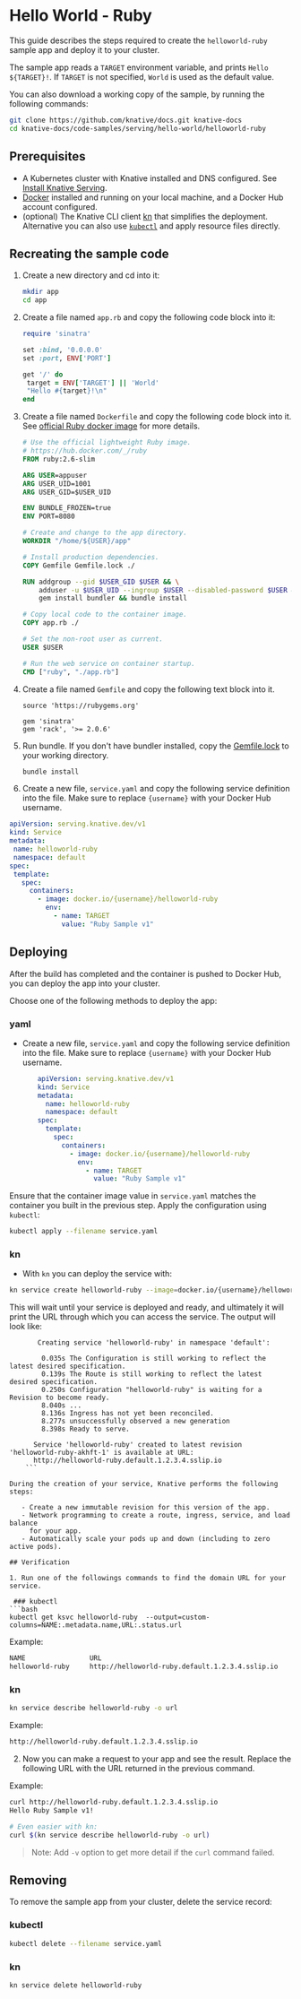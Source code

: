 # Hello World - Ruby

This guide describes the steps required to create the `helloworld-ruby` sample app and deploy it to your cluster.

The sample app reads a `TARGET` environment variable, and prints `Hello ${TARGET}!`.
If `TARGET` is not specified, `World` is used as the default value.

You can also download a working copy of the sample, by running the
following commands:

```bash
git clone https://github.com/knative/docs.git knative-docs
cd knative-docs/code-samples/serving/hello-world/helloworld-ruby
```

## Prerequisites

- A Kubernetes cluster with Knative installed and DNS configured. See
  [Install Knative Serving](https://knative.dev/docs/install/serving/install-serving-with-yaml).
- [Docker](https://www.docker.com) installed and running on your local machine,
  and a Docker Hub account configured.
- (optional) The Knative CLI client [kn](https://github.com/knative/client/releases) that simplifies the deployment. Alternative you can also use [`kubectl`](https://kubernetes.io/docs/tasks/tools/install-kubectl/) and apply resource files directly.

## Recreating the sample code

1. Create a new directory and cd into it:

   ```bash
   mkdir app
   cd app
   ```

1. Create a file named `app.rb` and copy the following code block into it:

   ```ruby
   require 'sinatra'

   set :bind, '0.0.0.0'
   set :port, ENV['PORT']

   get '/' do
    target = ENV['TARGET'] || 'World'
    "Hello #{target}!\n"
   end
   ```

1. Create a file named `Dockerfile` and copy the following code block into it. See
   [official Ruby docker image](https://hub.docker.com/_/ruby/) for more
   details.

   ```Dockerfile
   # Use the official lightweight Ruby image.
   # https://hub.docker.com/_/ruby
   FROM ruby:2.6-slim

   ARG USER=appuser
   ARG USER_UID=1001
   ARG USER_GID=$USER_UID

   ENV BUNDLE_FROZEN=true
   ENV PORT=8080

   # Create and change to the app directory.
   WORKDIR "/home/${USER}/app"

   # Install production dependencies.
   COPY Gemfile Gemfile.lock ./

   RUN addgroup --gid $USER_GID $USER && \
       adduser -u $USER_UID --ingroup $USER --disabled-password $USER && \
       gem install bundler && bundle install

   # Copy local code to the container image.
   COPY app.rb ./

   # Set the non-root user as current.
   USER $USER

   # Run the web service on container startup.
   CMD ["ruby", "./app.rb"]
   ```

1. Create a file named `Gemfile` and copy the following text block into it.

   ```gem
   source 'https://rubygems.org'

   gem 'sinatra'
   gem 'rack', '>= 2.0.6'
   ```

1. Run bundle. If you don't have bundler installed, copy the
   [Gemfile.lock](Gemfile.lock) to your working directory.

   ```bash
   bundle install
   ```

1. Create a new file, `service.yaml` and copy the following service definition into the file. Make sure to replace `{username}` with your Docker Hub username.

 ```yaml
apiVersion: serving.knative.dev/v1
kind: Service
metadata:
  name: helloworld-ruby
  namespace: default
spec:
  template:
    spec:
      containers:
        - image: docker.io/{username}/helloworld-ruby
          env:
            - name: TARGET
              value: "Ruby Sample v1"
 ```

## Deploying

After the build has completed and the container is pushed to Docker Hub, you can deploy the app into your cluster.

Choose one of the following methods to deploy the app:

### yaml

- Create a new file, `service.yaml` and copy the following service definition into the file. Make sure to replace `{username}` with your Docker Hub username.

```yaml
       apiVersion: serving.knative.dev/v1
       kind: Service
       metadata:
         name: helloworld-ruby
         namespace: default
       spec:
         template:
           spec:
             containers:
               - image: docker.io/{username}/helloworld-ruby
                 env:
                   - name: TARGET
                     value: "Ruby Sample v1"
```

Ensure that the container image value in `service.yaml` matches the container you built in the previous step.
Apply the configuration using `kubectl`:

```bash
kubectl apply --filename service.yaml
```

### kn

- With `kn` you can deploy the service with:

```bash
kn service create helloworld-ruby --image=docker.io/{username}/helloworld-ruby --env TARGET="Ruby Sample v1"
```

This will wait until your service is deployed and ready, and ultimately it will print the URL through which you can access the service.
The output will look like:

```text
       Creating service 'helloworld-ruby' in namespace 'default':

        0.035s The Configuration is still working to reflect the latest desired specification.
        0.139s The Route is still working to reflect the latest desired specification.
        0.250s Configuration "helloworld-ruby" is waiting for a Revision to become ready.
        8.040s ...
        8.136s Ingress has not yet been reconciled.
        8.277s unsuccessfully observed a new generation
        8.398s Ready to serve.

      Service 'helloworld-ruby' created to latest revision 'helloworld-ruby-akhft-1' is available at URL:
      http://helloworld-ruby.default.1.2.3.4.sslip.io
    ```

During the creation of your service, Knative performs the following steps:

   - Create a new immutable revision for this version of the app.
   - Network programming to create a route, ingress, service, and load balance
     for your app.
   - Automatically scale your pods up and down (including to zero active pods).

## Verification

1. Run one of the followings commands to find the domain URL for your service.

 ### kubectl
```bash
kubectl get ksvc helloworld-ruby  --output=custom-columns=NAME:.metadata.name,URL:.status.url
```

 Example:

 ```bash
NAME                URL
helloworld-ruby     http://helloworld-ruby.default.1.2.3.4.sslip.io
 ```

### kn

```bash
kn service describe helloworld-ruby -o url
```

Example:

```bash
http://helloworld-ruby.default.1.2.3.4.sslip.io
```

2. Now you can make a request to your app and see the result.
Replace the following URL with the URL returned in the previous command.

 Example:

   ```bash
   curl http://helloworld-ruby.default.1.2.3.4.sslip.io
   Hello Ruby Sample v1!

   # Even easier with kn:
   curl $(kn service describe helloworld-ruby -o url)
   ```

   > Note: Add `-v` option to get more detail if the `curl` command failed.

## Removing

To remove the sample app from your cluster, delete the service record:

### kubectl

```bash
kubectl delete --filename service.yaml
```

### kn

```bash
kn service delete helloworld-ruby
```
